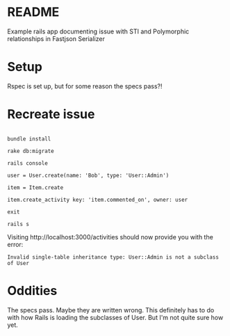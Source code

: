 # README

Example rails app documenting issue with STI and Polymorphic relationships in Fastjson Serializer

# Setup

Rspec is set up, but for some reason the specs pass?!

# Recreate issue

```

bundle install

rake db:migrate

rails console

user = User.create(name: 'Bob', type: 'User::Admin')

item = Item.create

item.create_activity key: 'item.commented_on', owner: user

exit

rails s

```

Visiting http://localhost:3000/activities should now provide you with the error:

`Invalid single-table inheritance type: User::Admin is not a subclass of User`

# Oddities

The specs pass. Maybe they are written wrong. This definitely has to do with
how Rails is loading the subclasses of User. But I'm not quite sure how yet.
